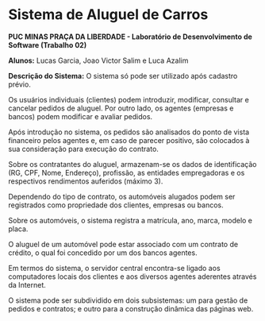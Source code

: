 # Sistema de Aluguel de Carros
**PUC MINAS PRAÇA DA LIBERDADE - Laboratório de Desenvolvimento de Software (Trabalho 02)**

**Alunos:** Lucas Garcia, Joao Victor Salim e Luca Azalim

**Descrição do Sistema:**
O sistema só pode ser utilizado após cadastro prévio.

Os usuários individuais (clientes) podem introduzir, modificar, consultar e cancelar pedidos de aluguel. Por outro lado, os agentes (empresas e bancos) podem modificar e avaliar pedidos.

Após introdução no sistema, os pedidos são analisados do ponto de vista financeiro pelos agentes e, em caso de parecer positivo, são colocados à sua consideração para execução do contrato.

Sobre os contratantes do aluguel, armazenam-se os dados de identificação (RG, CPF, Nome, Endereço), profissão, as entidades empregadoras e os respectivos rendimentos auferidos (máximo 3).

Dependendo do tipo de contrato, os automóveis alugados podem ser registrados como propriedade dos clientes, empresas ou bancos.

Sobre os automóveis, o sistema registra a matrícula, ano, marca, modelo e placa.

O aluguel de um automóvel pode estar associado com um contrato de crédito, o qual foi concedido por um dos bancos agentes. 

Em termos do sistema, o servidor central encontra-se ligado aos computadores locais dos clientes e aos diversos agentes aderentes através da Internet.

O sistema pode ser subdividido em dois subsistemas: um para gestão de pedidos e contratos; e outro para a construção dinâmica das páginas web.

